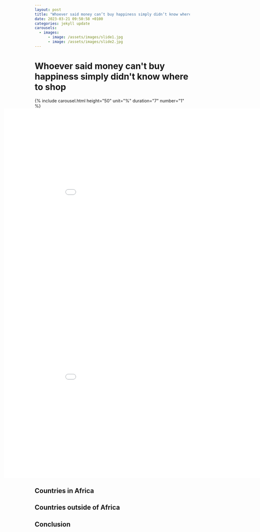 ```yaml
---
layout: post
title: "Whoever said money can’t buy happiness simply didn’t know where to shop"
date: 2023-03-21 09:50:58 +0100
categories: jekyll update
carousels:
  - images:
      - image: /assets/images/slide1.jpg
      - image: /assets/images/slide2.jpg
---
```


# Whoever said money can't buy happiness simply didn't know where to shop

<div class="magazine-carousel">
  {% include carousel.html height="50" unit="%" duration="7" number="1" %}
</div>

<div class="magazine-map">
  <embed 
    type="text/html" 
    src="/assets/images/Average_happiness_2015_to_2022_comparison.html"
    width="1000"
    height="600"
    style="margin-left: -100px"
  >
</div>

<div class="magazine-map">
  <embed 
    type="text/html" 
    src="/assets/images/Average_life_expectancy_across_the_world.html"
    width="1000"
    height="600"
    style="margin-left: -100px"
  >
</div>

## Countries in Africa

## Countries outside of Africa

## Conclusion

